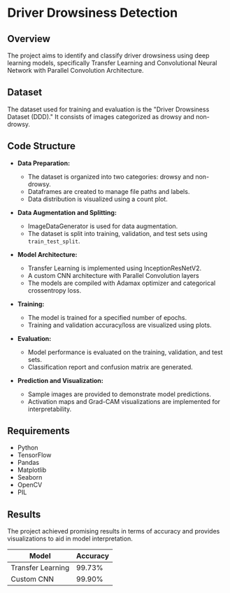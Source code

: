 # Driver Drowsiness Detection 

## Overview
The project aims to identify and classify driver drowsiness using deep learning models, specifically Transfer Learning and Convolutional Neural Network with Parallel Convolution Architecture.

## Dataset
The dataset used for training and evaluation is the "Driver Drowsiness Dataset (DDD)." It consists of images categorized as drowsy and non-drowsy.

## Code Structure
- **Data Preparation:**
  - The dataset is organized into two categories: drowsy and non-drowsy.
  - Dataframes are created to manage file paths and labels.
  - Data distribution is visualized using a count plot.

- **Data Augmentation and Splitting:**
  - ImageDataGenerator is used for data augmentation.
  - The dataset is split into training, validation, and test sets using `train_test_split`.

- **Model Architecture:**
  - Transfer Learning is implemented using InceptionResNetV2.
  - A custom CNN architecture with Parallel Convolution layers
  - The models are compiled with Adamax optimizer and categorical crossentropy loss.

- **Training:**
  - The model is trained for a specified number of epochs.
  - Training and validation accuracy/loss are visualized using plots.

- **Evaluation:**
  - Model performance is evaluated on the training, validation, and test sets.
  - Classification report and confusion matrix are generated.

- **Prediction and Visualization:**
  - Sample images are provided to demonstrate model predictions.
  - Activation maps and Grad-CAM visualizations are implemented for interpretability.


## Requirements
- Python 
- TensorFlow
- Pandas
- Matplotlib
- Seaborn
- OpenCV
- PIL

## Results
The project achieved promising results in terms of accuracy and provides visualizations to aid in model interpretation.

|  Model | Accuracy |
|----------|----------|
| Transfer Learning | 99.73% |
| Custom CNN | 99.90% |


